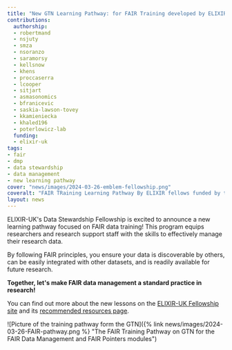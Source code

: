 ```yaml
---
title: "New GTN Learning Pathway: for FAIR Training developed by ELIXIR-UK Data Stewardship Fellows and Experts"
contributions:
  authorship: 
  - robertmand
  - nsjuty
  - smza
  - nsoranzo
  - saramorsy
  - kellsnow
  - khens
  - proccaserra
  - lcooper
  - sitjart
  - asmasonomics
  - bfranicevic
  - saskia-lawson-tovey
  - kkamieniecka
  - khaled196
  - poterlowicz-lab
  funding:
  - elixir-uk
tags:
- fair
- dmp
- data stewardship
- data management
- new learning pathway
cover: "news/images/2024-03-26-emblem-fellowship.png" 
coveralt: "FAIR TRaining Learning Pathway By ELIXIR fellows funded by the ELIXIR UK DASH project"
layout: news
---
```


ELIXIR-UK's Data Stewardship Fellowship is excited to announce a new learning pathway focused on FAIR data training! This program equips researchers and research support staff with the skills to effectively manage their research data.

By following FAIR principles, you ensure your data is discoverable by others, can be easily integrated with other datasets, and is readily available for future research.

**Together, let's make FAIR data management a standard practice in research!**

You can find out more about the new lessons on the [ELIXIR-UK Fellowship site](http://fellowship.elixiruknode.org/) and its [recommended resources page](https://fellowship.elixiruknode.org/training_materials/).

![Picture of the training pathway form the GTN]({% link news/images/2024-03-26-FAIR-pathway.png %} "The FAIR Training Pathway on GTN for the FAIR Data Management and FAIR Pointers modules")